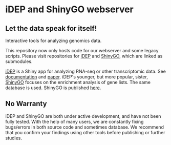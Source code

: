 # iDEP and ShinyGO webserver
## Let the data speak for itself!
Interactive tools for analyzing genomics data.  

This repository now only hosts code for our webserver and some legacy scripts. Please visit repositories for [iDEP](https://github.com/gexijin/idepGolem) and [ShinyGO](https://github.com/gexijin/shinygo), which are linked as submodules. 

[iDEP](http://bioinformatics.sdstate.edu/idep/) is a Shiny app for analyzing RNA-seq or other transcriptomic data. See [documentation](https://idepsite.wordpress.com/) and [paper](https://bmcbioinformatics.biomedcentral.com/articles/10.1186/s12859-018-2486-6).  iDEP's younger, but more popular, sister, [ShinyGO](http://bioinformatics.sdstate.edu/go/) focuses on the enrichment analysis of gene lists. The same database is used. ShinyGO is published [here](https://doi.org/10.1093/bioinformatics/btz931). 

## No Warranty
iDEP and ShinyGO are both under active development, and have not been fully tested. With the help of many users, we are constantly fixing bugs/errors in both source code and sometimes database. We recommend that you confirm your findings using other tools before publishing or further studies.



